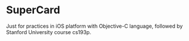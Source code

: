 # SuperCard
Just for practices in iOS platform with Objective-C language, followed by Stanford University course cs193p. 
